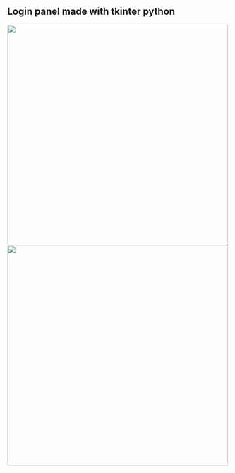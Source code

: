 ## Login panel made with tkinter python
<img src='https://user-images.githubusercontent.com/62290930/147847755-4e80786a-3231-456f-b8dc-c27ca714d7bb.png' width=500px>
<img src='https://user-images.githubusercontent.com/62290930/147847756-dc27ede7-7a74-4eda-8c6a-b43f360c0300.png' width=500px>
